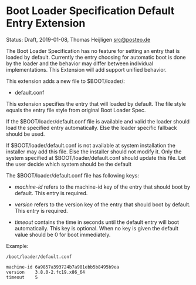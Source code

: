 # Boot Loader Specification Default Entry Extension
Status: Draft, 2019-01-08, Thomas Heijligen <src@posteo.de>

The Boot Loader Specification has no feature for setting an entry that is loaded by default. 
Currently the entry choosing for automatic boot is done by the loader and the behavior may differ between individual implementations.
This Extension will add support unified behavior.

This extension adds a new file to $BOOT/loader/:
- default.conf

This extension specifies the entry that will loaded by default.
The file style equals the entry file style from original Boot Loader Spec.

If the $BOOT/loader/default.conf file is available and valid the loader should load the specified entry automatically.
Else the loader specific fallback should be used.

If $BOOT/loader/default.conf is not available at system installation the installer may add this file.
Else the installer should not modify it. Only the system specified at $BOOT/loader/default.conf should 
update this file. Let the user decide which system should be the default

The $BOOT/loader/default.conf file has following keys:
- *machine-id* refers to the machine-id key of the entry that should boot by default.
   This entry is required.

- *version* refers to the version key of the entry that should boot by default.
   This entry is required.
   
- *timeout* contains the time in seconds until the default entry will boot automatically. 
   This key is optional. When no key is given the default value should be 0 for boot immediately.


Example:
```
/boot/loader/default.conf

machine-id 6a9857a393724b7a981ebb5b8495b9ea
version    3.8.0-2.fc19.x86_64
timeout    5
```

